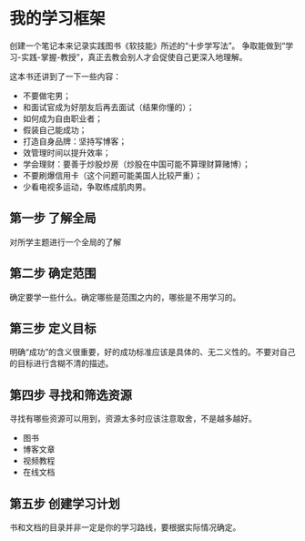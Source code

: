 # 我的学习框架
创建一个笔记本来记录实践图书《软技能》所述的“十步学写法”。
争取能做到“学习-实践-掌握-教授”，真正去教会别人才会促使自己更深入地理解。

这本书还讲到了一下一些内容：
* 不要做宅男；
* 和面试官成为好朋友后再去面试（结果你懂的）；
* 如何成为自由职业者；
* 假装自己能成功；
* 打造自身品牌：坚持写博客；
* 效管理时间以提升效率；
* 学会理财：要善于炒股炒房（炒股在中国可能不算理财算赌博）；
* 不要刷爆信用卡（这个问题可能美国人比较严重）；
* 少看电视多运动，争取练成肌肉男。

## 第一步 了解全局
对所学主题进行一个全局的了解

## 第二步 确定范围
确定要学一些什么。确定哪些是范围之内的，哪些是不用学习的。

## 第三步 定义目标
明确“成功”的含义很重要，好的成功标准应该是具体的、无二义性的。不要对自己的目标进行含糊不清的描述。

## 第四步 寻找和筛选资源
寻找有哪些资源可以用到，资源太多时应该注意取舍，不是越多越好。
* 图书
* 博客文章
* 视频教程
* 在线文档

## 第五步 创建学习计划
书和文档的目录并非一定是你的学习路线，要根据实际情况确定。



